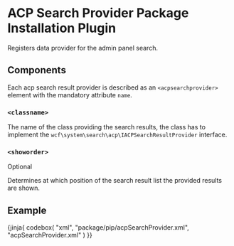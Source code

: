 # ACP Search Provider Package Installation Plugin

Registers data provider for the admin panel search.

## Components

Each acp search result provider is described as an `<acpsearchprovider>` element with the mandatory attribute `name`.

### `<classname>`

The name of the class providing the search results,
the class has to implement the `wcf\system\search\acp\IACPSearchResultProvider` interface.

### `<showorder>`

<span class="label label-info">Optional</span>

Determines at which position of the search result list the provided results are shown.

## Example

{jinja{ codebox(
    "xml",
    "package/pip/acpSearchProvider.xml",
    "acpSearchProvider.xml"
) }}
